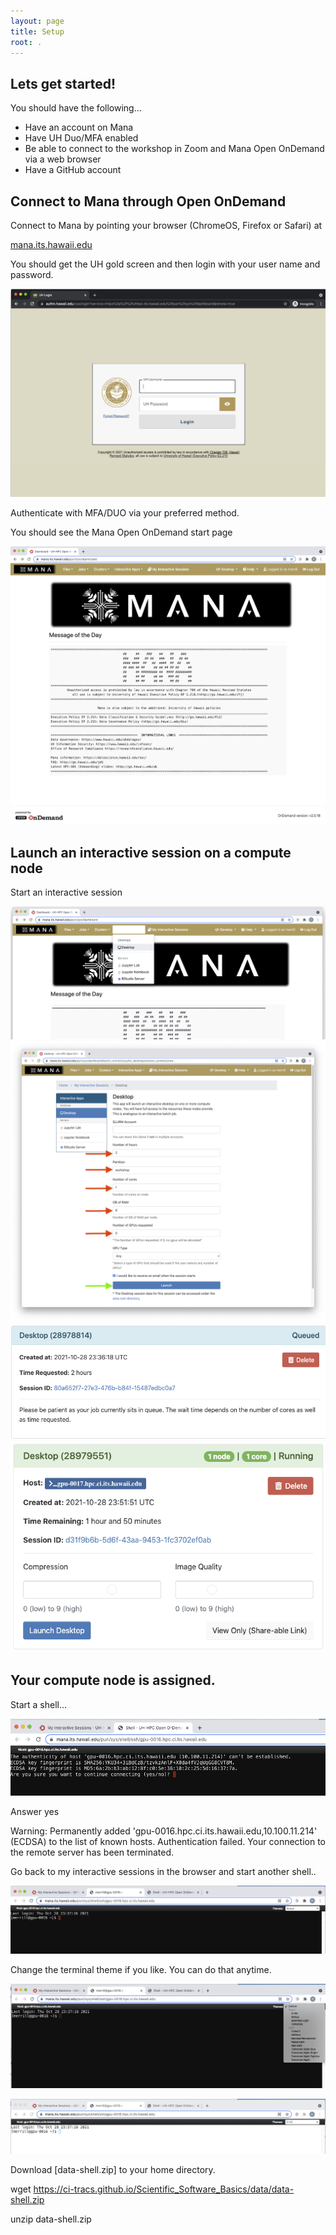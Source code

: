 ```yaml
---
layout: page
title: Setup
root: .
---
```


## Lets get started!
You should have the following...
* Have an account on Mana
* Have UH Duo/MFA enabled
* Be able to connect to the workshop in Zoom and Mana Open OnDemand via a web browser
* Have a GitHub account


## Connect to Mana through Open OnDemand
Connect to Mana by pointing your browser (ChromeOS, Firefox or Safari) at 

[mana.its.hawaii.edu][mana-ood]

You should get the UH gold screen and then login with your user name and password. 
 
![su_fig1](fig/gold_screen_crop.png)

Authenticate with MFA/DUO via your preferred method.

You should see the Mana Open OnDemand start page

![su_fig2](fig/mana_ood.png)

## Launch an interactive session on a compute node
Start an interactive session

![su_fig3](fig/select_desktop.png)
![su_fig4](fig/check_ignition.png)
![su_fig5](fig/waiting_for_a_session.png)
![su_fig6](fig/my_interactive_session.png)

## Your compute node is assigned.
Start a shell...

![su_fig7](fig/are_you_sure.png)

Answer
	yes

Warning: Permanently added 'gpu-0016.hpc.ci.its.hawaii.edu,10.100.11.214' (ECDSA) to the list of known hosts.
Authentication failed.
Your connection to the remote server has been terminated.

Go back to my interactive sessions in the browser and start another shell..

![su_fig8](fig/compute_node_login_prompt.png)

Change the terminal theme if you like.  You can do that anytime.


![su_fig9](fig/terminal_themes_dropdown.png)



![su_fig10](fig/light_compute_node_login_prompt.png)

Download [data-shell.zip] to your home directory.

wget https://ci-tracs.github.io/Scientific_Software_Basics/data/data-shell.zip

unzip data-shell.zip

[mana-ood]: https://mana.its.hawaii.edu

